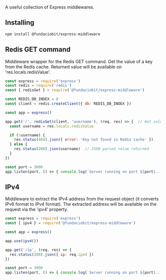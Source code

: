 A useful collection of Express middlewares.

## Installing

```bash
npm install @fundaciobit/express-middleware
```

## Redis GET command
Middleware wrapper for the Redis GET command. Get the value of a key from the Redis cache. Returned value will be available on 'res.locals.redisValue'.

```js
const express = require('express')
const redis = require('redis')
const { redisGet } = require('@fundaciobit/express-middleware')

const REDIS_DB_INDEX = 0
const client = redis.createClient({ db: REDIS_DB_INDEX })

const app = express()

app.get('/', redisGet(client, 'username'), (req, res) => {  // Get value of 'username' key from Redis
  const username = res.locals.redisValue

  if (!username) {
    res.status(404).json({ error: 'Key not found in Redis cache' })
  } else {
    res.status(200).json(username)  // JSON parsed value returned
  }
})

const port = 3000
app.listen(port, () => { console.log(`Server running on port ${port}...`) })

```

## IPv4
Middleware to extract the IPv4 address from the request object (it converts IPv6 format to IPv4 format). The extracted address will be available on the request via the 'ipv4' property.

```js
const express = require('express')
const { ipv4 } = require('@fundaciobit/express-middleware')

const app = express()

app.use(ipv4())

app.get('/ip', (req, res) => {
  res.status(200).json({ ip: req.ipv4 })
})

const port = 3000
app.listen(port, () => { console.log(`Server running on port ${port}...`) })

```
